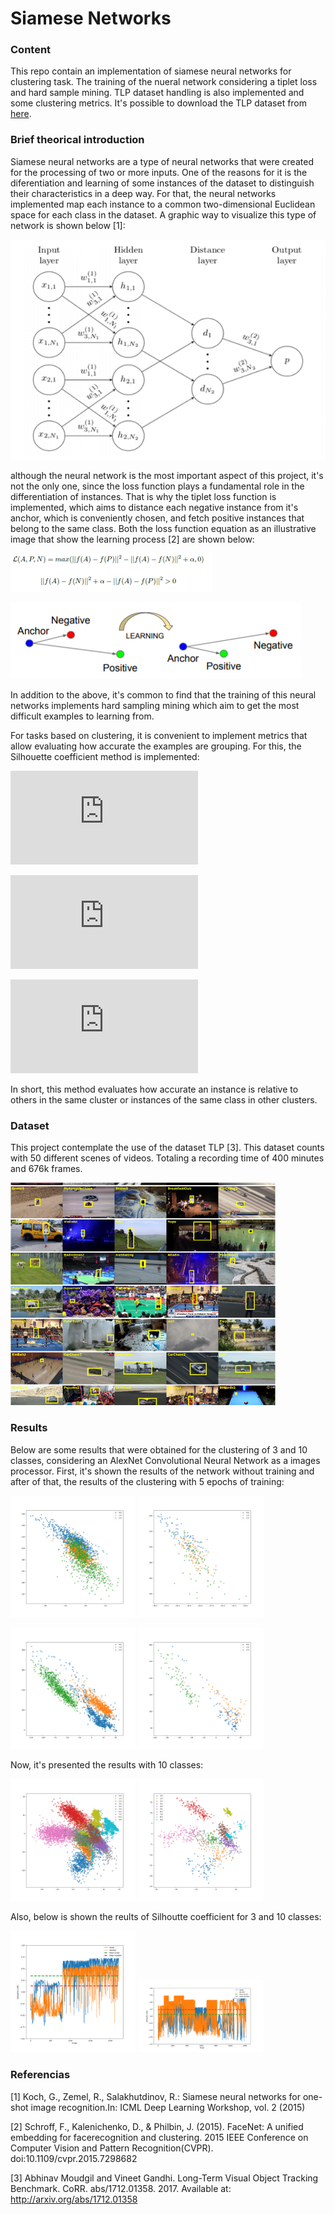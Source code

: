 # Siamese Networks

### Content

This repo contain an implementation of siamese neural networks for clustering task. The training of the nueral network considering a tiplet loss and hard sample mining. TLP dataset handling is also implemented and some clustering metrics. It's possible to download the TLP dataset from [here](https://amoudgl.github.io/tlp/).

### Brief theorical introduction

Siamese neural networks are a type of neural networks that were created for the processing of two or more inputs. One of the reasons for it is the diferentiation and learning of some instances of the dataset to distinguish their characteristics in a deep way. For that, the neural networks implemented map each instance to a common two-dimensional Euclidean space for each class in the dataset. A graphic way to visualize this type of network is shown below [1]: 

![alt text](https://github.com/JoseVillagranE/SiameseNetworks/blob/master/Images/SiameseNeural.png)

although the neural network is the most important aspect of this project, it's not the only one, since the loss function plays a fundamental role in the differentiation of instances. That is why the tiplet loss function is implemented, which aims to distance each negative instance from it's anchor, which is conveniently chosen, and fetch positive instances that belong to the same class. Both the loss function equation as an illustrative image that show the learning process [2] are shown below:

![alt text](https://github.com/JoseVillagranE/SiameseNetworks/blob/master/Images/TripletLoss.png)

![alt text](https://github.com/JoseVillagranE/SiameseNetworks/blob/master/Images/TripletLearning.png)

In addition to the above, it's common to find that the training of this neural networks implements hard sampling mining which aim to get the most difficult examples to learning from.

For tasks based on clustering, it is convenient to implement metrics that allow evaluating how accurate the examples are grouping. 
For this, the Silhouette coefficient method is implemented:

![a_i](https://latex.codecogs.com/gif.latex?a%28i%29%20%3D%20%5Cfrac%7B1%7D%7B%7CC_i%7C%20-%201%7D%20%5Csum_%7Bj%20%5Cin%20C_i%2C%20i%20%5Cneq%20j%7D%20d%28i%2C%20j%29)

![b_i](https://latex.codecogs.com/gif.latex?b%28i%29%20%3D%20%5Cmin_%7Bk%20%5Cneq%20i%7D%5Cfrac%7B1%7D%7B%7CC_k%7C%7D%20%5Csum_%7Bj%20%5Cin%20C_k%7D%20d%28i%2C%20j%29)

![s_i](https://latex.codecogs.com/gif.latex?S%28i%29%20%3D%20%5Cfrac%7Bb%28i%29%20-%20a%28i%29%7D%7B%5Cmax%28a%28i%29%2C%20b%28i%29%29%7D)

In short, this method evaluates how accurate an instance is relative to others in the same cluster or instances of the same class in other clusters.

### Dataset

This project contemplate the use of the dataset TLP [3]. This dataset counts with 50 different scenes of videos. Totaling a recording time of 400 minutes and 676k frames.

![TLP Dataset](https://github.com/JoseVillagranE/SiameseNetworks/blob/master/Images/TLP.png)

### Results

Below are some results that were obtained for the clustering of 3 and 10 classes, considering an AlexNet Convolutional Neural Network as a images processor. First, it's shown the results of the network without training and after of that, the results of the clustering with 5 epochs of training:

<img src = "https://github.com/JoseVillagranE/SiameseNetworks/blob/master/Images/AlexnetWoutTraining_3_traindata.png" width ="200" /> <img src = "https://github.com/JoseVillagranE/SiameseNetworks/blob/master/Images/AlexnetWoutTraining_3_valdata.png" width ="200" />

<img src = "https://github.com/JoseVillagranE/SiameseNetworks/blob/master/Images/AlexnetWTraining_3_traindata.png" width ="200" /> <img src = "https://github.com/JoseVillagranE/SiameseNetworks/blob/master/Images/AlexnetWTraining_3_valdata.png" width ="200" />

Now, it's presented the results with 10 classes:

<img src = "https://github.com/JoseVillagranE/SiameseNetworks/blob/master/Images/AlexnetWTraining_10_traindata.png" width ="200" /> <img src = "https://github.com/JoseVillagranE/SiameseNetworks/blob/master/Images/AlexnetWTraining_10_valdata.png" width ="200" />

Also, below is shown the reults of Silhoutte coefficient for 3 and 10 classes:

<img src = "https://github.com/JoseVillagranE/SiameseNetworks/blob/master/Images/sil3.png" width ="200" /> <img src = "https://github.com/JoseVillagranE/SiameseNetworks/blob/master/Images/sil10.png" width ="200" />

### Referencias

[1] Koch, G., Zemel, R., Salakhutdinov, R.: Siamese neural networks for one-shot image recognition.In: ICML Deep Learning Workshop, vol. 2 (2015)

[2] Schroff, F., Kalenichenko, D., & Philbin, J. (2015). FaceNet: A unified embedding for facerecognition and clustering. 2015 IEEE Conference on Computer Vision and Pattern Recognition(CVPR). doi:10.1109/cvpr.2015.7298682

[3] Abhinav Moudgil and Vineet Gandhi. Long-Term Visual Object Tracking Benchmark. CoRR. abs/1712.01358. 2017. Available at: http://arxiv.org/abs/1712.01358




